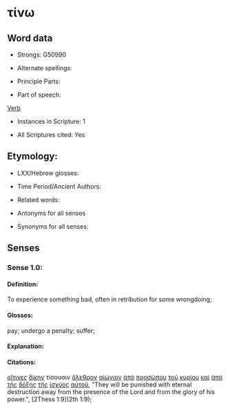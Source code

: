 # τίνω 

<!-- Status: S2=NeedsReview -->
<!-- Lexica used for edits: BDAG, FFM, LN, A-S -->

## Word data

* Strongs: G50990

* Alternate spellings:

* Principle Parts: 

* Part of speech: 

[Verb](http://ugg.readthedocs.io/en/latest/verb.html)

* Instances in Scripture: 1

* All Scriptures cited: Yes

## Etymology: 

* LXX/Hebrew glosses: 

* Time Period/Ancient Authors: 

* Related words: 

* Antonyms for all senses

* Synonyms for all senses: 

## Senses 

### Sense 1.0:

#### Definition: 

To experience something bad, often in retribution for some wrongdoing;

#### Glosses:

pay; undergo a penalty; suffer;

#### Explanation:

#### Citations:

[οἵτινες](../G37480/01.md) [δίκην](../G13490/01.md) τίσουσιν [ὄλεθρον](../G36390/01.md) [αἰώνιον](../G01660/01.md) [ἀπὸ](../G05750/01.md) [προσώπου](../G43830/01.md) [τοῦ](../G35880/01.md) [κυρίου](../G29620/01.md) [καὶ](../G25320/01.md) [ἀπὸ](../G05750/01.md) [τῆς](../G35880/01.md) [δόξης](../G13910/01.md) [τῆς](../G35880/01.md) [ἰσχύος](../G24790/01.md) [αὐτοῦ](../G08460/01.md), 
"They will be punished with eternal destruction away from the presence of the Lord and from the glory of his power.", 
[2Thess 1:9](2th 1:9);
